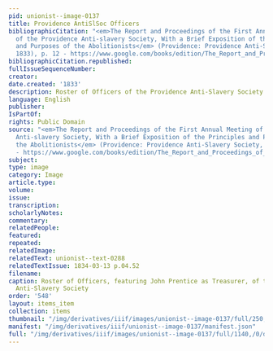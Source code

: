```yaml
---
pid: unionist--image-0137
title: Providence AntiSlSoc Officers
bibliographicCitation: "<em>The Report and Proceedings of the First Annual Meeting
  of the Providence Anti-slavery Society, With a Brief Exposition of the Principles
  and Purposes of the Abolitionists</em> (Providence: Providence Anti-Slavery Society,
  1833), p. 12 - https://www.google.com/books/edition/The_Report_and_Proceedings_of_the_First/VGJBAQAAMAAJ?hl=en&gbpv=0"
bibliographicCitation.republished: 
fullIssueSequenceNumber: 
creator: 
date.created: '1833'
description: Roster of Officers of the Providence Anti-Slavery Society in 1833
language: English
publisher: 
IsPartOf: 
rights: Public Domain
source: "<em>The Report and Proceedings of the First Annual Meeting of the Providence
  Anti-slavery Society, With a Brief Exposition of the Principles and Purposes of
  the Abolitionists</em> (Providence: Providence Anti-Slavery Society, 1833), p. 12
  - https://www.google.com/books/edition/The_Report_and_Proceedings_of_the_First/VGJBAQAAMAAJ?hl=en&gbpv=0"
subject: 
type: image
category: Image
article.type: 
volume: 
issue: 
transcription: 
scholarlyNotes: 
commentary: 
relatedPeople: 
featured: 
repeated: 
relatedImage: 
relatedText: unionist--text-0288
relatedTextIssue: 1834-03-13 p.04.52
filename: 
caption: Roster of Officers, featuring John Prentice as Treasurer, of the Providence
  Anti-Slavery Society
order: '548'
layout: items_item
collection: items
thumbnail: "/img/derivatives/iiif/images/unionist--image-0137/full/250,/0/default.jpg"
manifest: "/img/derivatives/iiif/unionist--image-0137/manifest.json"
full: "/img/derivatives/iiif/images/unionist--image-0137/full/1140,/0/default.jpg"
---
```

